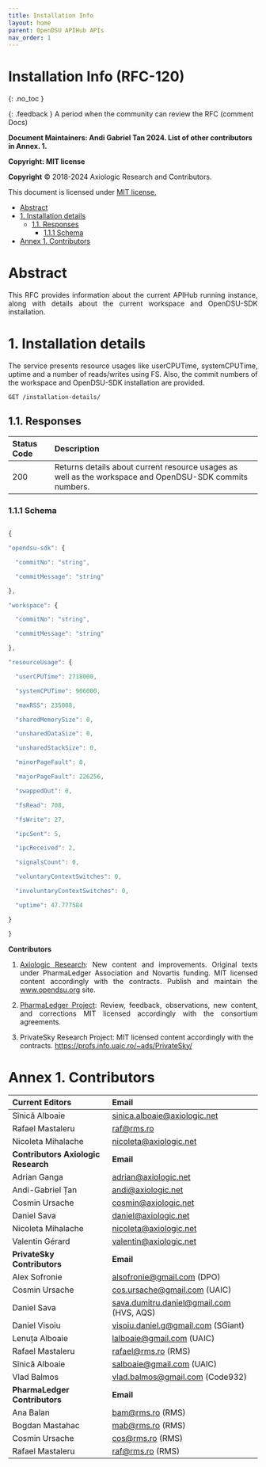 ```yaml
---
title: Installation Info 
layout: home
parent: OpenDSU APIHub APIs
nav_order: 1
---
```




# **Installation Info (RFC-120)**
{: .no_toc }

{: .feedback }
A period when the community can review the RFC (comment Docs)

**Document Maintainers: Andi Gabriel Tan 2024. List of other contributors in Annex. 1.**

**Copyright: MIT license**

 **Copyright** © 2018-2024 Axiologic Research and Contributors.

This document is licensed under [MIT license.](https://en.wikipedia.org/wiki/MIT_License)



<!-- TOC -->
* [Abstract](#abstract)
* [1. Installation details](#1-installation-details)
  * [1.1. Responses](#11-responses)
    * [1.1.1 Schema](#111-schema)
* [Annex 1. Contributors](#annex-1-contributors)
<!-- TOC -->



# **Abstract**

<p style='text-align: justify;'>This RFC provides information about the current APIHub running instance, along with details about the current workspace and OpenDSU-SDK installation.
</p>

# **1. Installation details**

<p style='text-align: justify;'>The service presents resource usages like userCPUTime, systemCPUTime, uptime and a number of reads/writes using FS. Also, the commit numbers of the workspace and OpenDSU-SDK installation are provided.
</p>
	

    GET /installation-details/


## 1.1. Responses


| Status Code | Description  |
|:------------|:-------------|
| 200         |Returns details about current resource usages as well as the workspace and OpenDSU-SDK commits numbers.              |

	

### 1.1.1 Schema

```js

{

"opendsu-sdk": {

  "commitNo": "string",

  "commitMessage": "string"

},

"workspace": {

  "commitNo": "string",

  "commitMessage": "string"

},

"resourceUsage": {

  "userCPUTime": 2718000,

  "systemCPUTime": 906000,

  "maxRSS": 235008,

  "sharedMemorySize": 0,

  "unsharedDataSize": 0,

  "unsharedStackSize": 0,

  "minorPageFault": 0,

  "majorPageFault": 226256,

  "swappedOut": 0,

  "fsRead": 708,

  "fsWrite": 27,

  "ipcSent": 5,

  "ipcReceived": 2,

  "signalsCount": 0,

  "voluntaryContextSwitches": 0,

  "involuntaryContextSwitches": 0,

  "uptime": 47.777584

}

}


```

**Contributors**



1. <p style='text-align: justify;'><a href="https://www.axiologic.net/">Axiologic Research</a>: New content and improvements. Original texts under PharmaLedger Association and Novartis funding. MIT licensed content accordingly with the contracts. Publish and maintain the <a href="https://www.opendsu.org/">www.opendsu.org</a> site.

2. <p style='text-align: justify;'><a href="https://pharmaledger.org/">PharmaLedger Project</a>: Review, feedback, observations, new content, and corrections MIT licensed accordingly with the consortium agreements.

3. PrivateSky Research Project: MIT licensed content accordingly with the contracts. 
<a href="https://profs.info.uaic.ro/~ads/PrivateSky/"> https://profs.info.uaic.ro/~ads/PrivateSky/</a>



# **Annex 1. Contributors**

| **Current Editors**                                                  | **Email**                                                               |
|:---------------------------------------------------------------------|:------------------------------------------------------------------------|
| Sînică Alboaie                                                       | sinica.alboaie@axiologic.net                                            |
| Rafael Mastaleru                                                     | raf@rms.ro                                                              |
| Nicoleta Mihalache                                                   | nicoleta@axiologic.net                                                  |
| **Contributors Axiologic Research**                                  | **Email**                                                               |
| Adrian Ganga                                                         | adrian@axiologic.net                                                    |
| Andi-Gabriel Țan                                                     | andi@axiologic.net                                                      |
| Cosmin Ursache                                                       | cosmin@axiologic.net                                                    |
| Daniel Sava                                                          | daniel@axiologic.net                                                    |
| Nicoleta Mihalache                                                   | nicoleta@axiologic.net                                                  |
| Valentin Gérard                                                      | valentin@axiologic.net                                                  |
| **PrivateSky Contributors**                                          | **Email**                                                               |
| Alex Sofronie                                                        | alsofronie@gmail.com (DPO)                                              |
| Cosmin Ursache                                                       | cos.ursache@gmail.com (UAIC)                                            |
| Daniel Sava                                                          | sava.dumitru.daniel@gmail.com (HVS, AQS)                                |
| Daniel Visoiu                                                        | visoiu.daniel.g@gmail.com (SGiant)                                      |
| Lenuța Alboaie                                                       | lalboaie@gmail.com (UAIC)                                               |
| Rafael Mastaleru                                                     | rafael@rms.ro (RMS)                                                     |
| Sînică Alboaie                                                       | salboaie@gmail.com (UAIC)                                               |
| Vlad Balmos                                                          | vlad.balmos@gmail.com (Code932)                                         |
| **PharmaLedger Contributors**                                        | **Email**                                                               |
| Ana Balan                                                            | bam@rms.ro (RMS)                                                        |
| Bogdan Mastahac                                                      | mab@rms.ro (RMS)                                                        |
| Cosmin Ursache                                                       | cos@rms.ro (RMS)                                                        |
| Rafael Mastaleru                                                     | raf@rms.ro (RMS)                                                        |

